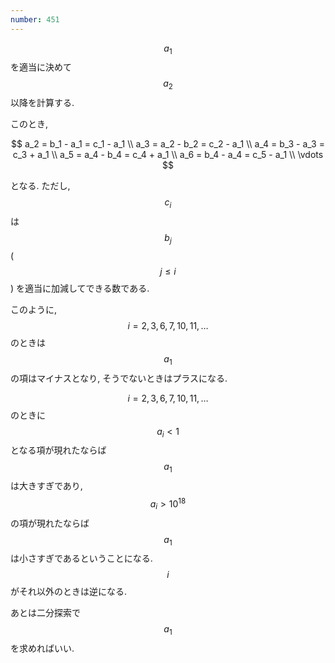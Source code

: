 ```yaml
---
number: 451
---
```

$$ a_1 $$ を適当に決めて $$ a_2 $$ 以降を計算する.

このとき,

$$
a_2 = b_1 - a_1 = c_1 - a_1 \\
a_3 = a_2 - b_2 = c_2 - a_1 \\
a_4 = b_3 - a_3 = c_3 + a_1 \\
a_5 = a_4 - b_4 = c_4 + a_1 \\
a_6 = b_4 - a_4 = c_5 - a_1 \\
\vdots
$$

となる. ただし, $$ c_i $$ は $$ b_j $$ ($$ j \leq i $$) を適当に加減してできる数である.

このように, $$ i = 2,3,6,7,10,11,\dots $$ のときは $$ a_1 $$ の項はマイナスとなり, そうでないときはプラスになる.

$$ i = 2,3,6,7,10,11,\dots $$ のときに $$ a_i < 1 $$ となる項が現れたならば $$ a_1 $$ は大きすぎであり, $$ a_i > 10^{18} $$ の項が現れたならば $$ a_1 $$ は小さすぎであるということになる. $$ i $$ がそれ以外のときは逆になる.

あとは二分探索で $$ a_1 $$ を求めればいい.
